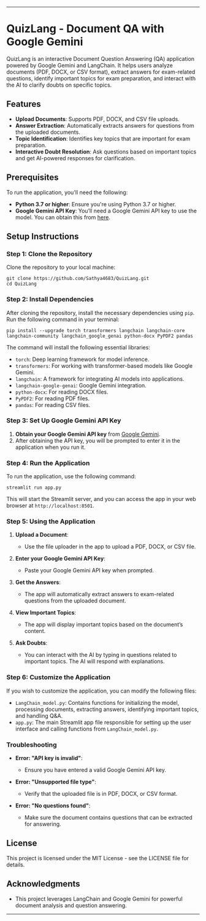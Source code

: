 

---

# QuizLang - Document QA with Google Gemini

QuizLang is an interactive Document Question Answering (QA) application powered by Google Gemini and LangChain. It helps users analyze documents (PDF, DOCX, or CSV format), extract answers for exam-related questions, identify important topics for exam preparation, and interact with the AI to clarify doubts on specific topics.

## Features

- **Upload Documents**: Supports PDF, DOCX, and CSV file uploads.
- **Answer Extraction**: Automatically extracts answers for questions from the uploaded documents.
- **Topic Identification**: Identifies key topics that are important for exam preparation.
- **Interactive Doubt Resolution**: Ask questions based on important topics and get AI-powered responses for clarification.

## Prerequisites

To run the application, you'll need the following:

- **Python 3.7 or higher**: Ensure you're using Python 3.7 or higher.
- **Google Gemini API Key**: You’ll need a Google Gemini API key to use the model. You can obtain this from [here](https://aistudio.google.com/prompts/new_chat).

## Setup Instructions

### Step 1: Clone the Repository

Clone the repository to your local machine:

```
git clone https://github.com/Sathya4683/QuizLang.git
cd QuizLang
```

### Step 2: Install Dependencies

After cloning the repository, install the necessary dependencies using `pip`. Run the following command in your terminal:

```
pip install --upgrade torch transformers langchain langchain-core langchain-community langchain_google_genai python-docx PyPDF2 pandas
```

The command will install the following essential libraries:

- `torch`: Deep learning framework for model inference.
- `transformers`: For working with transformer-based models like Google Gemini.
- `langchain`: A framework for integrating AI models into applications.
- `langchain-google-genai`: Google Gemini integration.
- `python-docx`: For reading DOCX files.
- `PyPDF2`: For reading PDF files.
- `pandas`: For reading CSV files.

### Step 3: Set Up Google Gemini API Key

1. **Obtain your Google Gemini API key** from [Google Gemini](https://aistudio.google.com/prompts/new_chat).
2. After obtaining the API key, you will be prompted to enter it in the application when you run it.

### Step 4: Run the Application

To run the application, use the following command:

```
streamlit run app.py
```

This will start the Streamlit server, and you can access the app in your web browser at `http://localhost:8501`.

### Step 5: Using the Application

1. **Upload a Document**:
   - Use the file uploader in the app to upload a PDF, DOCX, or CSV file.

2. **Enter your Google Gemini API Key**:
   - Paste your Google Gemini API key when prompted.

3. **Get the Answers**:
   - The app will automatically extract answers to exam-related questions from the uploaded document.

4. **View Important Topics**:
   - The app will display important topics based on the document’s content.

5. **Ask Doubts**:
   - You can interact with the AI by typing in questions related to important topics. The AI will respond with explanations.

### Step 6: Customize the Application

If you wish to customize the application, you can modify the following files:

- `LangChain_model.py`: Contains functions for initializing the model, processing documents, extracting answers, identifying important topics, and handling Q&A.
- `app.py`: The main Streamlit app file responsible for setting up the user interface and calling functions from `LangChain_model.py`.

### Troubleshooting

- **Error: "API key is invalid"**:
  - Ensure you have entered a valid Google Gemini API key.

- **Error: "Unsupported file type"**:
  - Verify that the uploaded file is in PDF, DOCX, or CSV format.

- **Error: "No questions found"**:
  - Make sure the document contains questions that can be extracted for answering.

## License

This project is licensed under the MIT License - see the LICENSE file for details.

## Acknowledgments

- This project leverages LangChain and Google Gemini for powerful document analysis and question answering.

---

